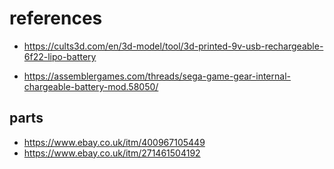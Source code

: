 # references

* https://cults3d.com/en/3d-model/tool/3d-printed-9v-usb-rechargeable-6f22-lipo-battery

* https://assemblergames.com/threads/sega-game-gear-internal-chargeable-battery-mod.58050/
## parts
* https://www.ebay.co.uk/itm/400967105449
* https://www.ebay.co.uk/itm/271461504192
